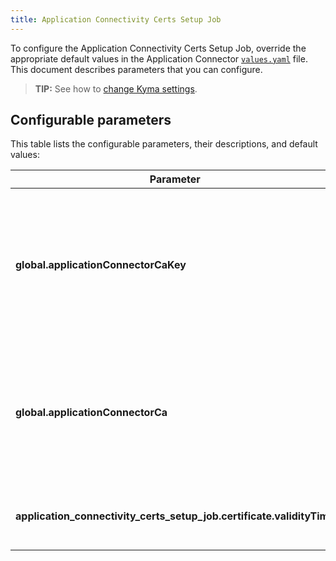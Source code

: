 ```yaml
---
title: Application Connectivity Certs Setup Job
---
```


To configure the Application Connectivity Certs Setup Job, override the appropriate default values in the Application Connector [`values.yaml`](https://github.com/kyma-project/kyma/blob/main/resources/application-connector/values.yaml) file. This document describes parameters that you can configure.

>**TIP:** See how to [change Kyma settings](../../04-operation-guides/operations/03-change-kyma-config-values.md).

## Configurable parameters

This table lists the configurable parameters, their descriptions, and default values:

| Parameter | Description | Default value |
|-----------|-------------|---------------|
| **global.applicationConnectorCaKey** | Specifies the base64-encoded private key for Application Connector. If you don't provide it, the private key is generated automatically. | autogenerated |
| **global.applicationConnectorCa** | Specifies the base64-encoded certificate for Application Connector. If you don't provide it, the certificate is generated automatically. | autogenerated |
| **application_connectivity_certs_setup_job.certificate.validityTime** | Specifies how long the generated certificate is valid for. | `92d` |